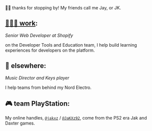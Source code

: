 👋🏽 thanks for stopping by! My friends call me Jay, or JK.

## [👨🏽‍💻 work](/resume):

_Senior Web Developer at Shopify_

on the Developer Tools and Education team, I help build learning experiences for developers on the platform.

## 🎹 elsewhere:

_Music Director and Keys player_

I help teams from behind my Nord Electro.

## 🎮 team PlayStation:

My online handles, [`@jakxz`](https://github.com/jakxz) / [`@JaKXz92`](https://twitter.com/jakxz92), come from the PS2 era Jak and Daxter games.

<style>
  p:first-of-type {
    margin-top: 0;
  }
</style>
